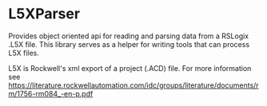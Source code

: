 # L5XParser
Provides object oriented api for reading and parsing data from a RSLogix .L5X file. This library serves as a helper for writing tools that can process L5X files.

L5X is Rockwell's xml export of a project (.ACD) file. 
For more information see https://literature.rockwellautomation.com/idc/groups/literature/documents/rm/1756-rm084_-en-p.pdf

